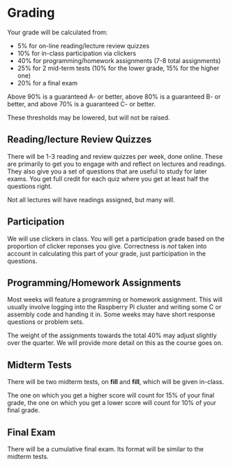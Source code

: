 # Grading

Your grade will be calculated from:

- 5% for on-line reading/lecture review quizzes
- 10% for in-class participation via clickers
- 40% for programming/homework assignments (7-8 total assignments)
- 25% for 2 mid-term tests (10% for the lower grade, 15% for the higher one)
- 20% for a final exam

Above 90% is a guaranteed A- or better, above 80% is a guaranteed B- or better, and above 70% is a guaranteed C- or better.

These thresholds may be lowered, but will not be raised.


## Reading/lecture Review Quizzes

There will be 1-3 reading and review quizzes per week, done online. These are primarily to get you to engage with and reflect on lectures and readings. They also give you a set of questions that are useful to study for later exams. You get full credit for each quiz where you get at least half the questions right.

Not all lectures will have readings assigned, but many will.

## Participation

We will use clickers in class. You will get a participation grade based on the proportion of clicker reponses you give. Correctness is _not_ taken into account in calculating this part of your grade, just participation in the questions.

## Programming/Homework Assignments

Most weeks will feature a programming or homework assignment. This will usually involve logging into the Raspberry Pi cluster and writing some C or assembly code and handing it in. Some weeks may have short response questions or problem sets.

The weight of the assignments towards the total 40% may adjust slightly over the quarter. We will provide more detail on this as the course goes on.

## Midterm Tests

There will be two midterm tests, on **fill** and **fill**, which will be given in-class.

The one on which you get a higher score will count for 15% of your final grade, the one on which you get a lower score will count for 10% of your final grade.

## Final Exam

There will be a cumulative final exam. Its format will be similar to the midterm tests.

